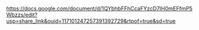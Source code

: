 https://docs.google.com/document/d/1QYbhbFFhCcaFYzcD7IH0mEFfmP5Wbzzs/edit?usp=share_link&ouid=117101247257391392729&rtpof=true&sd=true
